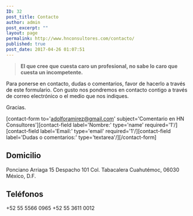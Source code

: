 ```yaml
---
ID: 32
post_title: Contacto
author: admin
post_excerpt: ""
layout: page
permalink: http://www.hnconsultores.com/contacto/
published: true
post_date: 2017-04-26 01:07:51
---
```

<blockquote><strong>El que cree que cuesta caro un profesional, no sabe lo caro que cuesta un incompetente.</strong></blockquote>

Para ponerse en contacto, dudas o comentarios, favor de hacerlo a través de este formulario. Con gusto nos pondremos en contacto contigo a través de correo electrónico o el medio que nos indiques.

Gracias.

[contact-form to='adolforamirez@gmail.com' subject='Comentario en HN Consultores'][contact-field label='Nombre:' type='name' required='1'/][contact-field label='Email:' type='email' required='1'/][contact-field label='Dudas o comentarios:' type='textarea'/][/contact-form] 

## Domicilio

Ponciano Arriaga 15
Despacho 101
Col. Tabacalera
Cuahutémoc, 06030
México, D.F.

## Teléfonos

+52 55 5566 0965
+52 55 3611 0012